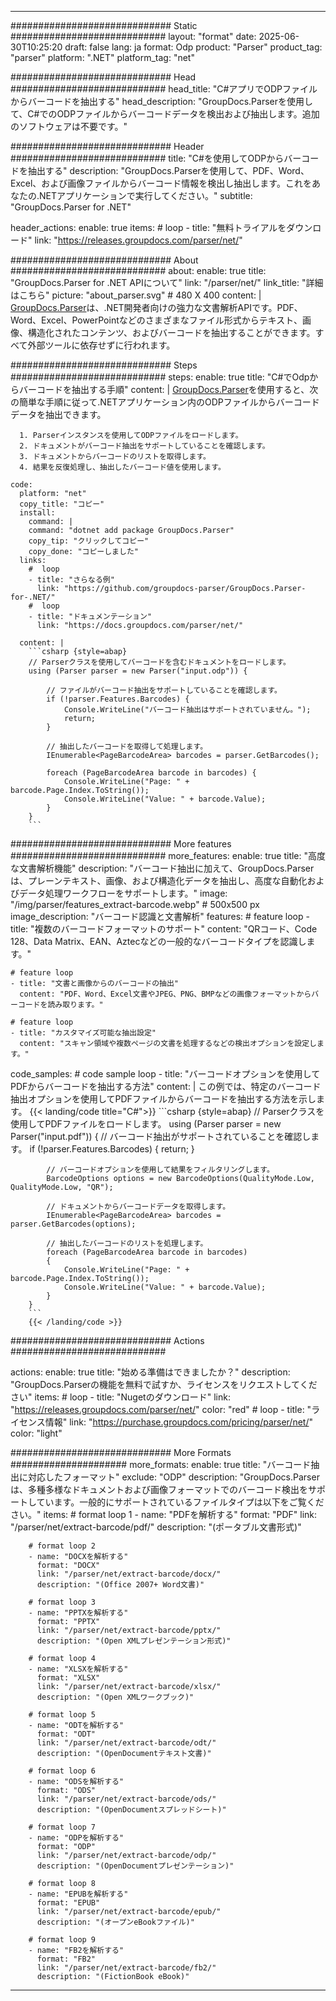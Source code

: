 


---
############################# Static ############################
layout: "format"
date:  2025-06-30T10:25:20
draft: false
lang: ja
format: Odp
product: "Parser"
product_tag: "parser"
platform: ".NET"
platform_tag: "net"

############################# Head ############################
head_title: "C#アプリでODPファイルからバーコードを抽出する"
head_description: "GroupDocs.Parserを使用して、C#でのODPファイルからバーコードデータを検出および抽出します。追加のソフトウェアは不要です。"

############################# Header ############################
title: "C#を使用してODPからバーコードを抽出する" 
description: "GroupDocs.Parserを使用して、PDF、Word、Excel、および画像ファイルからバーコード情報を検出し抽出します。これをあなたの.NETアプリケーションで実行してください。"
subtitle: "GroupDocs.Parser for .NET" 

header_actions:
  enable: true
  items:
    #  loop
    - title: "無料トライアルをダウンロード"
      link: "https://releases.groupdocs.com/parser/net/"
      
############################# About ############################
about:
    enable: true
    title: "GroupDocs.Parser for .NET APIについて"
    link: "/parser/net/"
    link_title: "詳細はこちら"
    picture: "about_parser.svg" # 480 X 400
    content: |
       [GroupDocs.Parser](/parser/net/)は、.NET開発者向けの強力な文書解析APIです。PDF、Word、Excel、PowerPointなどのさまざまなファイル形式からテキスト、画像、構造化されたコンテンツ、およびバーコードを抽出することができます。すべて外部ツールに依存せずに行われます。

############################# Steps ############################
steps:
    enable: true
    title: "C#でOdpからバーコードを抽出する手順"
    content: |
      [GroupDocs.Parser](/parser/net/)を使用すると、次の簡単な手順に従って.NETアプリケーション内のODPファイルからバーコードデータを抽出できます。
      
      1. Parserインスタンスを使用してODPファイルをロードします。
      2. ドキュメントがバーコード抽出をサポートしていることを確認します。
      3. ドキュメントからバーコードのリストを取得します。
      4. 結果を反復処理し、抽出したバーコード値を使用します。
   
    code:
      platform: "net"
      copy_title: "コピー"
      install:
        command: |
        command: "dotnet add package GroupDocs.Parser"
        copy_tip: "クリックしてコピー"
        copy_done: "コピーしました"
      links:
        #  loop
        - title: "さらなる例"
          link: "https://github.com/groupdocs-parser/GroupDocs.Parser-for-.NET/"
        #  loop
        - title: "ドキュメンテーション"
          link: "https://docs.groupdocs.com/parser/net/"
          
      content: |
        ```csharp {style=abap}
        // Parserクラスを使用してバーコードを含むドキュメントをロードします。
        using (Parser parser = new Parser("input.odp")) {

            // ファイルがバーコード抽出をサポートしていることを確認します。
            if (!parser.Features.Barcodes) {
                Console.WriteLine("バーコード抽出はサポートされていません。");
                return;
            }

            // 抽出したバーコードを取得して処理します。
            IEnumerable<PageBarcodeArea> barcodes = parser.GetBarcodes();

            foreach (PageBarcodeArea barcode in barcodes) {
                Console.WriteLine("Page: " + barcode.Page.Index.ToString());
                Console.WriteLine("Value: " + barcode.Value);
            }
        }
        ```  

############################# More features ############################
more_features:
  enable: true
  title: "高度な文書解析機能"
  description: "バーコード抽出に加えて、GroupDocs.Parserは、プレーンテキスト、画像、および構造化データを抽出し、高度な自動化およびデータ処理ワークフローをサポートします。"
  image: "/img/parser/features_extract-barcode.webp" # 500x500 px
  image_description: "バーコード認識と文書解析"
  features:
    # feature loop
    - title: "複数のバーコードフォーマットのサポート"
      content: "QRコード、Code 128、Data Matrix、EAN、Aztecなどの一般的なバーコードタイプを認識します。"

    # feature loop
    - title: "文書と画像からのバーコードの抽出"
      content: "PDF、Word、Excel文書やJPEG、PNG、BMPなどの画像フォーマットからバーコードを読み取ります。"

    # feature loop
    - title: "カスタマイズ可能な抽出設定"
      content: "スキャン領域や複数ページの文書を処理するなどの検出オプションを設定します。"
      
  code_samples:
    # code sample loop
    - title: "バーコードオプションを使用してPDFからバーコードを抽出する方法"
      content: |
        この例では、特定のバーコード抽出オプションを使用してPDFファイルからバーコードを抽出する方法を示します。
        {{< landing/code title="C#">}}
        ```csharp {style=abap}
        //  Parserクラスを使用してPDFファイルをロードします。
        using (Parser parser = new Parser("input.pdf"))
        {
            // バーコード抽出がサポートされていることを確認します。
            if (!parser.Features.Barcodes)
            {
                return;
            }

            // バーコードオプションを使用して結果をフィルタリングします。
            BarcodeOptions options = new BarcodeOptions(QualityMode.Low, QualityMode.Low, "QR");

            // ドキュメントからバーコードデータを取得します。
            IEnumerable<PageBarcodeArea> barcodes = parser.GetBarcodes(options);

            // 抽出したバーコードのリストを処理します。
            foreach (PageBarcodeArea barcode in barcodes)
            {
                Console.WriteLine("Page: " + barcode.Page.Index.ToString());
                Console.WriteLine("Value: " + barcode.Value);
            }
        }
        ```
        {{< /landing/code >}}


############################# Actions ############################

actions:
  enable: true
  title: "始める準備はできましたか？"
  description: "GroupDocs.Parserの機能を無料で試すか、ライセンスをリクエストしてください"
  items:
    #  loop
    - title: "Nugetのダウンロード"
      link: "https://releases.groupdocs.com/parser/net/"
      color: "red"
        #  loop
    - title: "ライセンス情報"
      link: "https://purchase.groupdocs.com/pricing/parser/net/"
      color: "light"


############################# More Formats #####################
more_formats:
    enable: true
    title: "バーコード抽出に対応したフォーマット"
    exclude: "ODP"
    description: "GroupDocs.Parserは、多種多様なドキュメントおよび画像フォーマットでのバーコード検出をサポートしています。一般的にサポートされているファイルタイプは以下をご覧ください。"
    items: 
        # format loop 1
        - name: "PDFを解析する"
          format: "PDF"
          link: "/parser/net/extract-barcode/pdf/"
          description: "(ポータブル文書形式)"
          
        # format loop 2
        - name: "DOCXを解析する"
          format: "DOCX"
          link: "/parser/net/extract-barcode/docx/"
          description: "(Office 2007+ Word文書)"
          
        # format loop 3
        - name: "PPTXを解析する"
          format: "PPTX"
          link: "/parser/net/extract-barcode/pptx/"
          description: "(Open XMLプレゼンテーション形式)"
          
        # format loop 4
        - name: "XLSXを解析する"
          format: "XLSX"
          link: "/parser/net/extract-barcode/xlsx/"
          description: "(Open XMLワークブック)"
          
        # format loop 5
        - name: "ODTを解析する"
          format: "ODT"
          link: "/parser/net/extract-barcode/odt/"
          description: "(OpenDocumentテキスト文書)"
          
        # format loop 6
        - name: "ODSを解析する"
          format: "ODS"
          link: "/parser/net/extract-barcode/ods/"
          description: "(OpenDocumentスプレッドシート)"
          
        # format loop 7
        - name: "ODPを解析する"
          format: "ODP"
          link: "/parser/net/extract-barcode/odp/"
          description: "(OpenDocumentプレゼンテーション)"
          
        # format loop 8
        - name: "EPUBを解析する"
          format: "EPUB"
          link: "/parser/net/extract-barcode/epub/"
          description: "(オープンeBookファイル)"
          
        # format loop 9
        - name: "FB2を解析する"
          format: "FB2"
          link: "/parser/net/extract-barcode/fb2/"
          description: "(FictionBook eBook)"
         
          

---